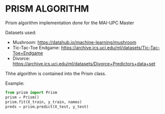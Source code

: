 # PRISM ALGORITHM
Prism algorithm implementation done for the MAI-UPC Master

Datasets used:
* Mushroom: https://datahub.io/machine-learning/mushroom
* Tic-Tac-Toe Endgame: https://archive.ics.uci.edu/ml/datasets/Tic-Tac-Toe+Endgame
* Divorce: https://archive.ics.uci.edu/ml/datasets/Divorce+Predictors+data+set

Thhe algorithm is contained into the Prism class.

Example:
```python
from prism import Prism
prism = Prism()
prism.fit(X_train, y_train, names)
preds = prism.predict(X_test, y_test)
```
